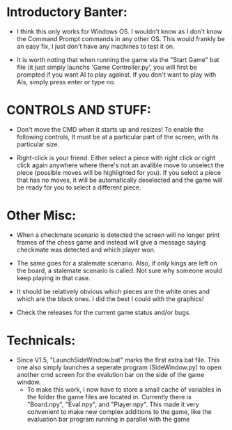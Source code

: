 # Introductory Banter:

- I think this only works for Windows OS. I wouldn't know as I don't know the Command Prompt commands in any other OS. This would frankly be an easy fix, I just don't have any machines to test it on.

- It is worth noting that when running the game via the "Start Game" bat file (it just simply launchs 'Game Controller.py', you will first be prompted if you want AI to play against. If you don't want to play with AIs, simply press enter or type no.

# CONTROLS AND STUFF:

- Don't move the CMD when it starts up and resizes! To enable the following controls, It must be at a particular part of the screen, with its particular size.

- Right-click is your friend. Either select a piece with right click or right click again anywhere where there's not an avalible move to unselect the piece (possible moves will be highlighted for you). If you select a piece that has no moves, it will be automatically deselected and the game will be ready for you to select a different piece.

# Other Misc:

- When a checkmate scenario is detected the screen will no longer print frames of the chess game and instead will give a message saying checkmate was detected and which player won.

- The same goes for a stalemate scenario. Also, if only kings are left on the board, a stalemate scenario is called. Not sure why someone would keep playing in that case.

- It should be relatively obvious which pieces are the white ones and which are the black ones. I did the best I could with the graphics!

- Check the releases for the current game status and/or bugs.

# Technicals:

- Since V1.5, "LaunchSideWindow.bat" marks the first extra bat file. This one also simply launches a seperate program (SideWindow.py) to open another cmd screen for the evalution bar on the side of the game window.
  - To make this work, I now have to store a small cache of variables in the folder the game files are located in. Currently there is "Board.npy", "Eval.npy", and "Player.npy". This made it very convenient to make new complex additions to the game, like the evaluation bar program running in parallel with the game
